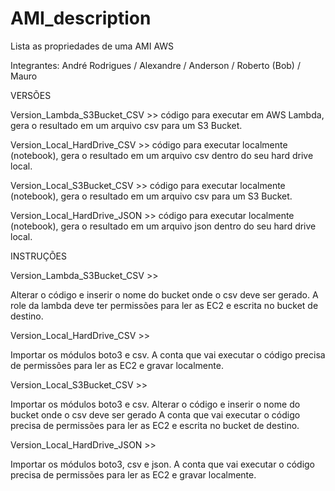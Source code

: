 # AMI_description
Lista as propriedades de uma AMI AWS

Integrantes: André Rodrigues / Alexandre / Anderson / Roberto (Bob) / Mauro

VERSÕES

Version_Lambda_S3Bucket_CSV >> código para executar em AWS Lambda, gera o resultado em um arquivo csv para um S3 Bucket.

Version_Local_HardDrive_CSV >> código para executar localmente (notebook), gera o resultado em um arquivo csv dentro do seu hard drive local.

Version_Local_S3Bucket_CSV >> código para executar localmente (notebook), gera o resultado em um arquivo csv para um S3 Bucket.

Version_Local_HardDrive_JSON >> código para executar localmente (notebook), gera o resultado em um arquivo json dentro do seu hard drive local.

INSTRUÇÕES

Version_Lambda_S3Bucket_CSV >>

Alterar o código e inserir o nome do bucket onde o csv deve ser gerado. A role da lambda deve ter permissões para ler as EC2 e escrita no bucket de destino.

Version_Local_HardDrive_CSV >>

Importar os módulos boto3 e csv. A conta que vai executar o código precisa de permissões para ler as EC2 e gravar localmente.

Version_Local_S3Bucket_CSV >>

Importar os módulos boto3 e csv. Alterar o código e inserir o nome do bucket onde o csv deve ser gerado A conta que vai executar o código precisa de permissões para ler as EC2 e escrita no bucket de destino.

Version_Local_HardDrive_JSON >>

Importar os módulos boto3, csv e json. A conta que vai executar o código precisa de permissões para ler as EC2 e gravar localmente.



